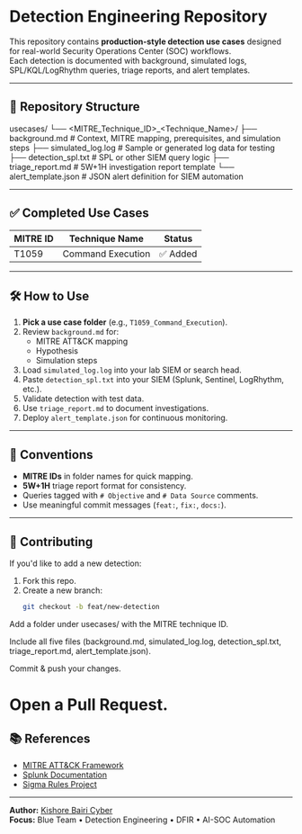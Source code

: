 # Detection Engineering Repository

This repository contains **production-style detection use cases** designed for real-world Security Operations Center (SOC) workflows.  
Each detection is documented with background, simulated logs, SPL/KQL/LogRhythm queries, triage reports, and alert templates.

---

## 📂 Repository Structure
usecases/
└── <MITRE_Technique_ID>_<Technique_Name>/
├── background.md # Context, MITRE mapping, prerequisites, and simulation steps
├── simulated_log.log # Sample or generated log data for testing
├── detection_spl.txt # SPL or other SIEM query logic
├── triage_report.md # 5W+1H investigation report template
└── alert_template.json # JSON alert definition for SIEM automation

---

## ✅ Completed Use Cases
| MITRE ID | Technique Name              | Status   |
|----------|-----------------------------|----------|
| T1059    | Command Execution           | ✅ Added |

---

## 🛠 How to Use
1. **Pick a use case folder** (e.g., `T1059_Command_Execution`).
2. Review `background.md` for:
   - MITRE ATT&CK mapping
   - Hypothesis
   - Simulation steps
3. Load `simulated_log.log` into your lab SIEM or search head.
4. Paste `detection_spl.txt` into your SIEM (Splunk, Sentinel, LogRhythm, etc.).
5. Validate detection with test data.
6. Use `triage_report.md` to document investigations.
7. Deploy `alert_template.json` for continuous monitoring.

---

## 📌 Conventions
- **MITRE IDs** in folder names for quick mapping.
- **5W+1H** triage report format for consistency.
- Queries tagged with `# Objective` and `# Data Source` comments.
- Use meaningful commit messages (`feat:`, `fix:`, `docs:`).

---

## 🤝 Contributing
If you'd like to add a new detection:
1. Fork this repo.
2. Create a new branch:  
   ```bash
   git checkout -b feat/new-detection
   
Add a folder under usecases/ with the MITRE technique ID.

Include all five files (background.md, simulated_log.log, detection_spl.txt, triage_report.md, alert_template.json).

Commit & push your changes.

Open a Pull Request.
=======
## 📚 References
- [MITRE ATT&CK Framework](https://attack.mitre.org/)
- [Splunk Documentation](https://docs.splunk.com/)
- [Sigma Rules Project](https://github.com/SigmaHQ/sigma)

---

**Author:** [Kishore Bairi Cyber](https://github.com/kishore-bairi-cyber)  
**Focus:** Blue Team • Detection Engineering • DFIR • AI-SOC Automation
